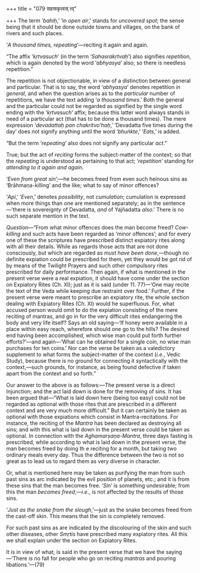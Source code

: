 +++
title = "079 सहस्रकृत्वस् त्व्"

+++
The term ‘*bahiḥ*,’ ‘in *open air*,’ stands for *uncovered spot*; the
sense being that it should be done outside towns and villages, on the
bank of rivers and such places.

‘*A thousand times, repeating*’—reciting it again and again.

“The affix ‘*kṛtvasuch*’ (in the term ‘*Sahasrakṛtvaḥ*’) also signifies
*repetition*, which is again denoted by the word ‘*abhyasya*’ also; so
there is needless repetition.”

The repetition is not objectionable, in view of a distinction between
general and particular. That is to say, the word ‘*abhyasya*’ denotes
repetition *in* *general*, and when the question arises as to the
*particular* number of repetitions, we have the text adding ‘*a thousand
times*.’ Both the general and the particular could not be regarded as
signified by the single word ending with the ‘*kṛtvasuch*’ affix;
because this latter word always stands in need of a particular act (that
has to be done a thousand times). The mere expression ‘*devadattaḥ*
*pan* *chakritvo’haḥ*,’ ‘Devadatta five times during the day’ does not
signify anything until the word ‘*bhuṅkte*,’ ‘*Eats*,’ is added.

“But the term ‘*repeating*’ also does not signify any particular *act*.”

True; but the act of *reciting* forms the subject-matter of the context;
so that the *repeating* is understood as pertaining to that act;
‘*repetition*’ standing for *attending to it again and again*.

‘*Even from great sin*’;—he becomes freed from even such heinous sins as
‘Brāhmaṇa-killing’ and the like; what to say of minor offences?

‘*Api*,’ ‘*Even*,’ denotes *possibility*, not *cumulation*; cumulation
is expressed when more things than one are mentioned separately; as in
the sentence—‘there is sovereignty of Devadatta, *and* of Yajñadatta
*also*.’ There is no such separate mention in the text.

*Question*—“From what minor offences does the man become freed?
*Cow-killing* and such acts have been regarded as ‘minor offences’; and
for every one of these the scriptures have prescribed distinct expiatory
rites along with all their details. While as regards those acts that are
not done consciously, but which are regarded as *must have been
done*,—though no definite expiation could be prescribed for them, yet
they would be got rid of by means of the Twilight Prayers and such other
compulsory rites prescribed for daily performance. Then again, if what
is mentioned in the present verse were a real expiation, it should have
come under the section on Expiatory Rites (Ch. XI); just as it is said
(under 11. 77)—‘One may recite the text of the Veda while keeping due
restraint over food.’ Further, if the present verse were meant to
prescribe an expiatory rite, the whole section dealing with Expiatory
Rites (Ch. XI) would he superfluous. For, what accused person would omit
to do the expiation consisting of the mere reciting of mantras, and go
in for the very difficult rites endangering the body and very life
itself? Says an old saying—‘If honey were available in a place within
easy reach, wherefore should one go to the hills? The desired end having
been accomplished, which wise man could put forth further efforts?’—and
again—‘What can he obtained for a single coin, no wise man purchases for
ten coins.’ Nor can the verse be taken as a valedictory supplement to
what forms the subject-matter of the context (*i.e*., Vedic Study),
because there is no ground for connecting it syntactically with the
context,—such grounds, for instance, as being found defective if taken
apart from the context and so forth.”

Our answer to the above is as follows:—The present verse is a direct
Injunction; and the act laid down is done for the removing of sins. It
has been argued that—“What is laid down here (being too easy) could not
be regarded as optional with those rites that are prescribed in a
different context and are very much more difficult.” But it can
certainly be taken as optional with those expiations which consist in
Mantra-recitations. For instance, the reciting of the *Mantra* has been
declared as destroying all sins; and with this what is laid down in the
present verse could be taken as optional. In connection with the
*Aghamarṣaṇa-Mantra*, three days fasting is prescribed, while according
to what is laid down in the present verse, the man becomes freed by
doing th e reciting for a month, but taking two ordinary meals every
day. Thus the difference between the two is not so great as to lead us
to regard them as very diverse in character.

Or, what is mentioned here may be taken as purifying the man from such
past sins as arc indicated by the evil position of planets, etc.; and it
is from these sins that the man becomes free. ‘*Sin*’ is something
undesirable; from this the man *becomes freed*,—*i.e*., is not affected
by the results of those sins.

‘*Just as the snake from the slough*,’—just as the snake becomes freed
from the cast-off skin. This means that the sin is completely removed.

For such past sins as are indicated by the discolouring of the skin and
such other diseases, other *Smṛtis* have prescribed many expiatory
rites. All this we shall explain under the section on Expiatory Rites.

It is in view of what, is said in the present verse that we have the
saying—‘There is no fall for people who go on reciting *mantras* and
pouring libations.’—(79)


